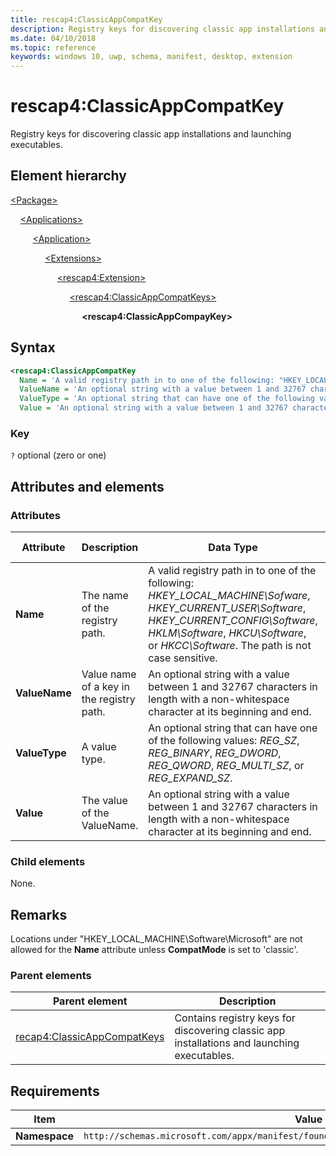 ```yaml
---
title: rescap4:ClassicAppCompatKey
description: Registry keys for discovering classic app installations and launching executables.
ms.date: 04/10/2018
ms.topic: reference
keywords: windows 10, uwp, schema, manifest, desktop, extension 
---
```


# rescap4:ClassicAppCompatKey

Registry keys for discovering classic app installations and launching executables.

## Element hierarchy

[\<Package\>](element-package.md)

&nbsp;&nbsp;&nbsp;&nbsp;[\<Applications\>](element-applications.md)

&nbsp;&nbsp;&nbsp;&nbsp; &nbsp;&nbsp;&nbsp;&nbsp;[\<Application\>](element-application.md)

&nbsp;&nbsp;&nbsp;&nbsp; &nbsp;&nbsp;&nbsp;&nbsp; &nbsp;&nbsp;&nbsp;&nbsp;[\<Extensions\>](element-1-extensions.md)

&nbsp;&nbsp;&nbsp;&nbsp; &nbsp;&nbsp;&nbsp;&nbsp; &nbsp;&nbsp;&nbsp;&nbsp; &nbsp;&nbsp;&nbsp;&nbsp;[\<rescap4:Extension\>](element-rescap4-extension.md)

&nbsp;&nbsp;&nbsp;&nbsp; &nbsp;&nbsp;&nbsp;&nbsp; &nbsp;&nbsp;&nbsp;&nbsp; &nbsp;&nbsp;&nbsp;&nbsp; &nbsp;&nbsp;&nbsp;&nbsp;[\<rescap4:ClassicAppCompatKeys\>](element-rescap4-ClassicAppCompatKeys.md)

&nbsp;&nbsp;&nbsp;&nbsp; &nbsp;&nbsp;&nbsp;&nbsp; &nbsp;&nbsp;&nbsp;&nbsp; &nbsp;&nbsp;&nbsp;&nbsp; &nbsp;&nbsp;&nbsp;&nbsp; &nbsp;&nbsp;&nbsp;&nbsp;**\<rescap4:ClassicAppCompayKey\>**

## Syntax

```xml
<rescap4:ClassicAppCompatKey
  Name = 'A valid registry path in to one of the following: "HKEY_LOCAL_MACHINE\Sofware", "HKEY_CURRENT_USER\Software", "HKEY_CURRENT_CONFIG\Software", "HKLM\Software", "HKCU\Software", or "HKCC\Software". The path is not case sensitive.'
  ValueName = 'An optional string with a value between 1 and 32767 characters in length with a non-whitespace character at its beginning and end.'
  ValueType = 'An optional string that can have one of the following values: "REG_SZ", "REG_BINARY", "REG_DWORD", "REG_QWORD", "REG_MULTI_SZ", or "REG_EXPAND_SZ".'
  Value = 'An optional string with a value between 1 and 32767 characters in length with a non-whitespace character at its beginning and end.' />
```

### Key

`?` optional (zero or one)  

## Attributes and elements

### Attributes

| Attribute | Description | Data Type | Required | Default value |
|-|-|-|-|-|
| **Name** | The name of the registry path. | A valid registry path in to one of the following: *HKEY_LOCAL_MACHINE\Sofware*, *HKEY_CURRENT_USER\Software*, *HKEY_CURRENT_CONFIG\Software*, *HKLM\Software*, *HKCU\Software*, or *HKCC\Software*. The path is not case sensitive. | Yes |  |
| **ValueName** | Value name of a key in the registry path. | An optional string with a value between 1 and 32767 characters in length with a non-whitespace character at its beginning and end. | No |  |
| **ValueType** | A value type. | An optional string that can have one of the following values: *REG_SZ*, *REG_BINARY*, *REG_DWORD*, *REG_QWORD*, *REG_MULTI_SZ*, or *REG_EXPAND_SZ*. | No |  |
| **Value** | The value of the ValueName. | An optional string with a value between 1 and 32767 characters in length with a non-whitespace character at its beginning and end. | No |  |

### Child elements

None.

## Remarks

Locations under "HKEY_LOCAL_MACHINE\Software\Microsoft" are not allowed for the **Name** attribute unless **CompatMode** is set to 'classic'.

### Parent elements

| Parent element | Description |
|-|-|
| [recap4:ClassicAppCompatKeys](element-rescap4-ClassicAppCompatKeys.md) | Contains registry keys for discovering classic app installations and launching executables. |

## Requirements

| Item | Value |
|--|--|
| **Namespace** | `http://schemas.microsoft.com/appx/manifest/foundation/windows10/restrictedcapabilities/4` |

